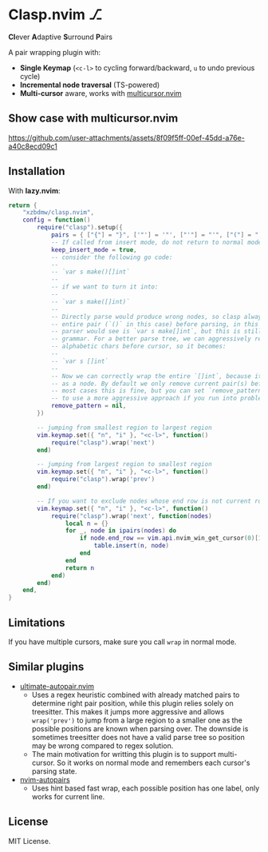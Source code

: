 # Clasp.nvim ⎇
**Cl**ever **A**daptive **S**urround **P**airs

A pair wrapping plugin with:
* **Single Keymap** (`<c-l>` to cycling forward/backward, `u` to undo previous cycle)
* **Incremental node traversal** (TS-powered)
* **Multi-cursor** aware, works with [multicursor.nvim](https://github.com/jake-stewart/multicursor.nvim)

## Show case with multicursor.nvim

https://github.com/user-attachments/assets/8f09f5ff-00ef-45dd-a76e-a40c8ecd09c1

## Installation

With **lazy.nvim**:

```lua
return {
    "xzbdmw/clasp.nvim",
    config = function()
        require("clasp").setup({
            pairs = { ["{"] = "}", ['"'] = '"', ["'"] = "'", ["("] = ")", ["["] = "]", ["<"] = ">" },
            -- If called from insert mode, do not return to normal mode.
            keep_insert_mode = true,
            -- consider the following go code:
            --
            -- `var s make()[]int`
            --
            -- if we want to turn it into:
            --
            -- `var s make([]int)`
            --
            -- Directly parse would produce wrong nodes, so clasp always removes the
            -- entire pair (`()` in this case) before parsing, in this case what the
            -- parser would see is `var s make[]int`, but this is still not valid
            -- grammar. For a better parse tree, we can aggressively remove all
            -- alphabetic chars before cursor, so it becomes:
            --
            -- `var s []int`
            --
            -- Now we can correctly wrap the entire `[]int`, because it is identified
            -- as a node. By default we only remove current pair(s) before parsing, in
            -- most cases this is fine, but you can set `remove_pattern = "[a-zA-Z_%-]+$"`
            -- to use a more aggressive approach if you run into problems.
            remove_pattern = nil,
        })

        -- jumping from smallest region to largest region
        vim.keymap.set({ "n", "i" }, "<c-l>", function()
            require("clasp").wrap('next')
        end)

        -- jumping from largest region to smallest region
        vim.keymap.set({ "n", "i" }, "<c-l>", function()
            require("clasp").wrap('prev')
        end)

        -- If you want to exclude nodes whose end row is not current row
        vim.keymap.set({ "n", "i" }, "<c-l>", function()
            require("clasp").wrap('next', function(nodes)
                local n = {}
                for _, node in ipairs(nodes) do
                    if node.end_row == vim.api.nvim_win_get_cursor(0)[1] - 1 then
                        table.insert(n, node)
                    end
                end
                return n
            end)
        end)
    end,
}
```
## Limitations

If you have multiple cursors, make sure you call `wrap` in normal mode.

## Similar plugins

- [ultimate-autopair.nvim](https://github.com/altermo/ultimate-autopair.nvim)
    - Uses a regex heuristic combined with already
      matched pairs to determine right pair position, while this plugin relies solely on
      treesitter. This makes it jumps more aggressive and allows `wrap('prev')`
      to jump from a large region to a smaller one as the possible positions
      are known when parsing over. The downside is sometimes treesitter does
      not have a valid parse tree so position may be wrong compared to regex solution.
    - The main motivation for writting this plugin is to support multi-cursor. So
      it works on normal mode and remembers each cursor's parsing state.
- [nvim-autopairs](https://github.com/windwp/nvim-autopairs)
    - Uses hint based fast wrap, each possible position has one label, only works for current line.

## License

MIT License.
